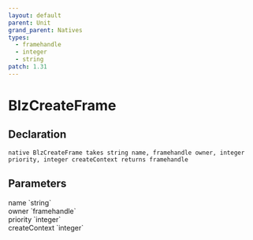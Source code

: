 ```yaml
---
layout: default
parent: Unit
grand_parent: Natives
types:
  - framehandle
  - integer
  - string
patch: 1.31
---
```


# BlzCreateFrame

## Declaration

```
native BlzCreateFrame takes string name, framehandle owner, integer priority, integer createContext returns framehandle
```

## Parameters
<dl>
  <dt>name `string`</dt>
  <dd></dd>

  <dt>owner `framehandle`</dt>
  <dd></dd>

  <dt>priority `integer`</dt>
  <dd></dd>

  <dt>createContext `integer`</dt>
  <dd></dd>
</dl>